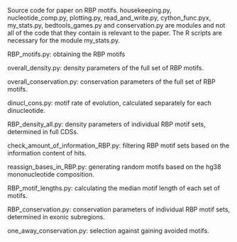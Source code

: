 Source code for paper on RBP motifs. housekeeping.py, nucleotide_comp.py, plotting.py, read_and_write.py, 
cython_func.pyx, my_stats.py, bedtools_games.py and conservation.py are modules and not all of the code
that they contain is relevant to the paper. The R scripts are necessary for the module my_stats.py.

RBP_motifs.py: obtaining the RBP motifs

overall_density.py: density parameters of the full set of RBP motifs.

overall_conservation.py: conservation parameters of the full set of RBP motifs.

dinucl_cons.py: motif rate of evolution, calculated separately for each dinucleotide.

RBP_density_all.py: density parameters of individual RBP motif sets, determined in full CDSs.

check_amount_of_information_RBP.py: filtering RBP motif sets based on the information content of hits.

reassign_bases_in_RBP.py: generating random motifs based on the hg38 mononucleotide composition.

RBP_motif_lengths.py: calculating the median motif length of each set of motifs.

RBP_conservation.py: conservation parameters of individual RBP motif sets, determined in exonic subregions.

one_away_conservation.py: selection against gaining avoided motifs.